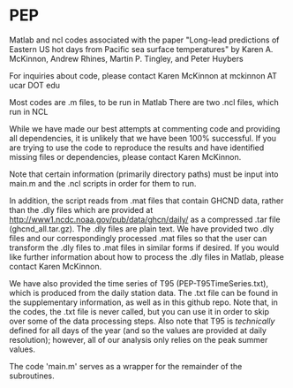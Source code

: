 # PEP
Matlab and ncl codes associated with the paper 
"Long-lead predictions of Eastern US hot days from Pacific sea surface temperatures"
by Karen A. McKinnon, Andrew Rhines, Martin P. Tingley, and Peter Huybers

For inquiries about code, please contact Karen McKinnon at mckinnon AT ucar DOT edu

Most codes are .m files, to be run in Matlab
There are two .ncl files, which run in NCL

While we have made our best attempts at commenting code and providing all dependencies,
it is unlikely that we have been 100% successful. If you are trying to use the code to
reproduce the results and have identified missing files or dependencies, please contact 
Karen McKinnon.

Note that certain information (primarily directory paths) must be input into main.m and
the .ncl scripts in order for them to run.

In addition, the script reads from .mat files that contain GHCND data, rather than the 
.dly files which are provided at http://www1.ncdc.noaa.gov/pub/data/ghcn/daily/ as a 
compressed .tar file (ghcnd_all.tar.gz). The .dly files are plain text. We have provided
two .dly files and our correspondingly processed .mat files so that the user can transform
the .dly files to .mat files in similar forms if desired. If you would like further 
information about how to process the .dly files in Matlab, please contact Karen McKinnon.

We have also provided the time series of T95 (PEP-T95TimeSeries.txt), which is produced 
from the daily station data. The .txt file can be found in the supplementary information,
as well as in this github repo. Note that, in the codes, the .txt file is never called, 
but you can use it in order to skip over some of the data processing steps. Also note that
T95 is *technically* defined for all days of the year (and so the values are provided at
daily resolution); however, all of our analysis only relies on the peak summer values.

The code 'main.m' serves as a wrapper for the remainder of the subroutines.
